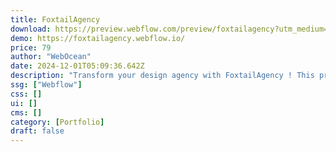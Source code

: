 ```yaml
---
title: FoxtailAgency
download: https://preview.webflow.com/preview/foxtailagency?utm_medium=preview_link&utm_source=designer&utm_content=foxtailagency&preview=23875e24b8dfc25595e9c8ec522dfd9e&workflow=preview
demo: https://foxtailagency.webflow.io/
price: 79
author: "WebOcean"
date: 2024-12-01T05:09:36.642Z
description: "Transform your design agency with FoxtailAgency ! This premium Webflow template is crafted for creative professionals, combining elegant customization with modern design features to effectively present your portfolio and elevate your brand."
ssg: ["Webflow"]
css: []
ui: []
cms: []
category: [Portfolio]
draft: false
---
```

